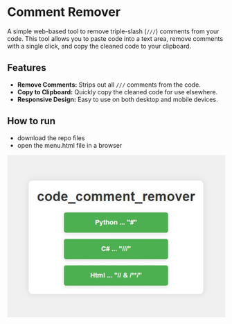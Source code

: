 # Comment Remover

A simple web-based tool to remove triple-slash (`///`) comments from your code. This tool allows you to paste code into a text area, remove comments with a single click, and copy the cleaned code to your clipboard.

## Features

- **Remove Comments:** Strips out all `///` comments from the code.
- **Copy to Clipboard:** Quickly copy the cleaned code for use elsewhere.
- **Responsive Design:** Easy to use on both desktop and mobile devices.

## How to run 
- download the repo files
- open the menu.html file in a browser

![](code_screenshot.JPG)
